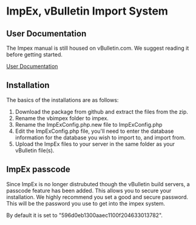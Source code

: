 ImpEx, vBulletin Import System 
=============

User Documentation
-------
The Impex manual is still housed on vBulletin.com. We suggest reading it before getting started.

<a href="http://www.vbulletin.com/docs/html/impex?manualversion=40202604">User Documentation</a>

Installation
-------
The basics of the installations are as follows:
<ol>
<li>Download the package from github and extract the files from the zip.</li>
<li>Rename the vbimpex folder to impex.</li>
<li>Rename the ImpExConfig.php.new file to ImpExConfig.php</li>
<li>Edit the ImpExConfig.php file, you'll need to enter the database information for the database you wish to import to, and import from.</li>
<li>Upload the ImpEx files to your server in the same folder as your vBulletin file(s).</li>
</ol>

ImpEx passcode
-------
Since ImpEx is no longer distrubuted though the vBulletin build servers, a passcode feature has been added. This allows you to secure your installation.  We highly recommend you set a good and secure password. This will be the password you use to get into the impex system.

By default it is set to "596d0eb1300aaec1100f204633013782".


